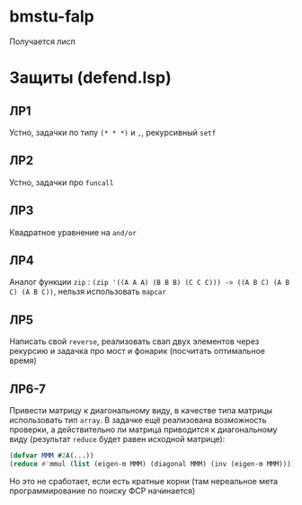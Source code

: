 # bmstu-falp

Получается лисп

# Защиты (defend.lsp)

## ЛР1

Устно, задачки по типу `(* * *)` и `,`, рекурсивный `setf`

## ЛР2

Устно, задачки про `funcall`

## ЛР3

Квадратное уравнение на `and/or`

## ЛР4

Аналог функции `zip` :  `(zip '((A A A) (B B B) (C C C))) -> ((A B C) (A B C) (A B C))`, нельзя использовать `mapcar`

## ЛР5

Написать свой `reverse`, реализовать свап двух элементов через рекурсию и задачка про мост и фонарик (посчитать оптимальное время)

## ЛР6-7

Привести матрицу к диагональному виду, в качестве типа матрицы использовать тип `array`. В задачке ещё реализована возможность проверки, а действительно ли матрица приводится к диагональному виду (результат `reduce` будет равен исходной матрице):
```lisp
(defvar MMM #2A(...))
(reduce #'mmul (list (eigen-m MMM) (diagonal MMM) (inv (eigen-m MMM))))
```
Но это не сработает, если есть кратные корни (там нереальное мета программирование по поиску ФСР начинается)
